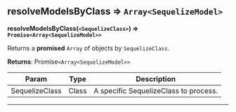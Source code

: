 ## resolveModelsByClass ⇒ `Array<SequelizeModel>`
**resolveModelsByClass(`<SequelizeClass>`) ⇒ `Promise<Array<SequelizeModel>>`**

Returns a **promised** `Array` of <SequelizeModel> objects by `SequelizeClass`.


**Returns**: Promise`<Array<SequelizeModel>>`


<table>
<thead><tr><th>Param</th><th>Type</th><th>Description</th></tr></thead>
<tbody>
<tr><td>SequelizeClass</td><td>Class</td><td>A specific SequelizeClass to process.</td></tr>
</tbody>
</table>

----